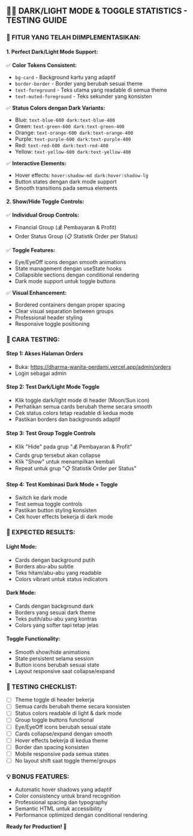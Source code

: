 ## 🌙✨ DARK/LIGHT MODE & TOGGLE STATISTICS - TESTING GUIDE

### **🎯 FITUR YANG TELAH DIIMPLEMENTASIKAN:**

#### **1. Perfect Dark/Light Mode Support:**
✅ **Color Tokens Consistent:**
- `bg-card` - Background kartu yang adaptif 
- `border-border` - Border yang berubah sesuai theme
- `text-foreground` - Teks utama yang readable di semua theme
- `text-muted-foreground` - Teks sekunder yang konsisten

✅ **Status Colors dengan Dark Variants:**
- Blue: `text-blue-600 dark:text-blue-400`
- Green: `text-green-600 dark:text-green-400` 
- Orange: `text-orange-600 dark:text-orange-400`
- Purple: `text-purple-600 dark:text-purple-400`
- Red: `text-red-600 dark:text-red-400`
- Yellow: `text-yellow-600 dark:text-yellow-400`

✅ **Interactive Elements:**
- Hover effects: `hover:shadow-md dark:hover:shadow-lg`
- Button states dengan dark mode support
- Smooth transitions pada semua elements

#### **2. Show/Hide Toggle Controls:**
✅ **Individual Group Controls:**
- Financial Group (💰 Pembayaran & Profit)
- Order Status Group (📋 Statistik Order per Status)

✅ **Toggle Features:**
- Eye/EyeOff icons dengan smooth animations
- State management dengan useState hooks
- Collapsible sections dengan conditional rendering
- Dark mode support untuk toggle buttons

✅ **Visual Enhancement:**
- Bordered containers dengan proper spacing
- Clear visual separation between groups
- Professional header styling
- Responsive toggle positioning

### **📱 CARA TESTING:**

#### **Step 1: Akses Halaman Orders**
- Buka: https://dharma-wanita-perdami.vercel.app/admin/orders
- Login sebagai admin

#### **Step 2: Test Dark/Light Mode Toggle**
- Klik toggle dark/light mode di header (Moon/Sun icon)
- Perhatikan semua cards berubah theme secara smooth
- Cek status colors tetap readable di kedua mode
- Pastikan borders dan backgrounds adaptif

#### **Step 3: Test Group Toggle Controls**
- Klik "Hide" pada grup "💰 Pembayaran & Profit"
- Cards grup tersebut akan collapse
- Klik "Show" untuk menampilkan kembali
- Repeat untuk grup "📋 Statistik Order per Status"

#### **Step 4: Test Kombinasi Dark Mode + Toggle**
- Switch ke dark mode
- Test semua toggle controls
- Pastikan button styling konsisten
- Cek hover effects bekerja di dark mode

### **🎨 EXPECTED RESULTS:**

#### **Light Mode:**
- Cards dengan background putih
- Borders abu-abu subtle
- Teks hitam/abu-abu yang readable
- Colors vibrant untuk status indicators

#### **Dark Mode:**
- Cards dengan background dark
- Borders yang sesuai dark theme  
- Teks putih/abu-abu yang kontras
- Colors yang softer tapi tetap jelas

#### **Toggle Functionality:**
- Smooth show/hide animations
- State persistent selama session
- Button icons berubah sesuai state
- Layout responsive saat collapse/expand

### **🚨 TESTING CHECKLIST:**

- [ ] Theme toggle di header bekerja
- [ ] Semua cards berubah theme secara konsisten
- [ ] Status colors readable di light & dark mode
- [ ] Group toggle buttons functional
- [ ] Eye/EyeOff icons berubah sesuai state
- [ ] Cards collapse/expand dengan smooth
- [ ] Hover effects bekerja di kedua theme
- [ ] Border dan spacing konsisten
- [ ] Mobile responsive pada semua states
- [ ] No layout shift saat toggle theme/groups

### **💡 BONUS FEATURES:**
- Automatic hover shadows yang adaptif
- Color consistency untuk brand recognition
- Professional spacing dan typography
- Semantic HTML untuk accessibility
- Performance optimized dengan conditional rendering

**Ready for Production! 🚀**
